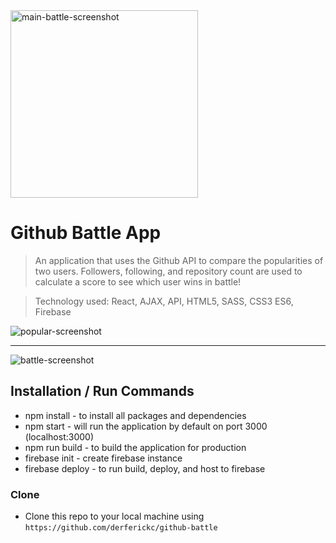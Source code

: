 <a href="https://github-battle-v2.firebaseapp.com/">
	<img src="https://firebasestorage.googleapis.com/v0/b/github-battle-v2.appspot.com/o/Screen%20Shot%202019-12-31%20at%202.25.00%20PM.png?alt=media&token=2f9567cd-a1b9-487c-b1c1-e30b87726df8" title="main-battle-screenshot" alt="main-battle-screenshot" width="300">
</a>

# Github Battle App

> An application that uses the Github API to compare the popularities of two users. Followers, following, and repository count are used to calculate a score to see which user wins in battle!

> Technology used: React, AJAX, API, HTML5, SASS, CSS3 ES6, Firebase

<img src="https://firebasestorage.googleapis.com/v0/b/github-battle-v2.appspot.com/o/Screen%20Shot%202019-12-31%20at%202.23.18%20PM.png?alt=media&token=85092f24-46db-472b-9477-c446b280ca9d" title="popular-screenshot" alt="popular-screenshot">

---

<img src="https://firebasestorage.googleapis.com/v0/b/github-battle-v2.appspot.com/o/Screen%20Shot%202019-12-31%20at%202.24.10%20PM.png?alt=media&token=43c85b9b-a775-489d-99fa-b4f0a3c6549f" title="battle-screenshot" alt="battle-screenshot">

## Installation / Run Commands

- npm install - to install all packages and dependencies
- npm start - will run the application by default on port 3000 (localhost:3000)
- npm run build - to build the application for production
- firebase init - create firebase instance
- firebase deploy - to run build, deploy, and host to firebase

### Clone

- Clone this repo to your local machine using `https://github.com/derferickc/github-battle`
